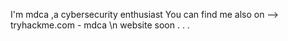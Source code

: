 I'm mdca ,a cybersecurity enthusiast
You can find me also on 
--> tryhackme.com - mdca
\n  website soon . . . 
